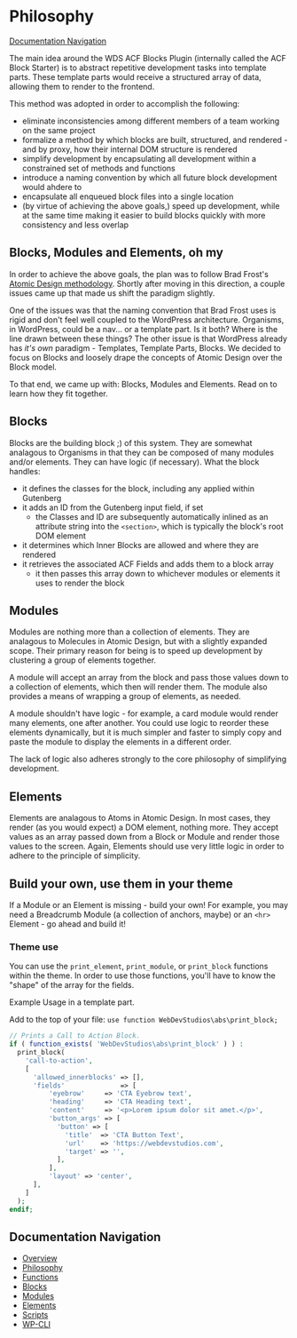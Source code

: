 # Philosophy

[Documentation Navigation](#documentation-navigation)

The main idea around the WDS ACF Blocks Plugin (internally called the ACF Block Starter) is to abstract repetitive development tasks into template parts. These template parts would receive a structured array of data, allowing them to render to the frontend.

This method was adopted in order to accomplish the following:

-   eliminate inconsistencies among different members of a team working on the same project
-   formalize a method by which blocks are built, structured, and rendered - and by proxy, how their internal DOM structure is rendered
-   simplify development by encapsulating all development within a constrained set of methods and functions
-   introduce a naming convention by which all future block development would ahdere to
-   encapsulate all enqueued block files into a single location
-   (by virtue of achieving the above goals,) speed up development, while at the same time making it easier to build blocks quickly with more consistency and less overlap

## Blocks, Modules and Elements, oh my

In order to achieve the above goals, the plan was to follow Brad Frost's [Atomic Design methodology](https://atomicdesign.bradfrost.com/table-of-contents/). Shortly after moving in this direction, a couple issues came up that made us shift the paradigm slightly.

One of the issues was that the naming convention that Brad Frost uses is rigid and don't feel well coupled to the WordPress architecture. Organisms, in WordPress, could be a nav... or a template part. Is it both? Where is the line drawn between these things? The other issue is that WordPress already has _it's own_ paradigm - Templates, Template Parts, Blocks. We decided to focus on Blocks and loosely drape the concepts of Atomic Design over the Block model.

To that end, we came up with: Blocks, Modules and Elements. Read on to learn how they fit together.

## Blocks

Blocks are the building block ;) of this system. They are somewhat analagous to Organisms in that they can be composed of many modules and/or elements. They can have logic (if necessary). What the block handles:

-   it defines the classes for the block, including any applied within Gutenberg
-   it adds an ID from the Gutenberg input field, if set
    -   the Classes and ID are subsequently automatically inlined as an attribute string into the `<section>`, which is typically the block's root DOM element
-   it determines which Inner Blocks are allowed and where they are rendered
-   it retrieves the associated ACF Fields and adds them to a block array
    -   it then passes this array down to whichever modules or elements it uses to render the block

## Modules

Modules are nothing more than a collection of elements. They are analagous to Molecules in Atomic Design, but with a slightly expanded scope. Their primary reason for being is to speed up development by clustering a group of elements together.

A module will accept an array from the block and pass those values down to a collection of elements, which then will render them. The module also provides a means of wrapping a group of elements, as needed.

A module shouldn't have logic - for example, a card module would render many elements, one after another. You could use logic to reorder these elements dynamically, but it is much simpler and faster to simply copy and paste the module to display the elements in a different order.

The lack of logic also adheres strongly to the core philosophy of simplifying development.

## Elements

Elements are analagous to Atoms in Atomic Design. In most cases, they render (as you would expect) a DOM element, nothing more. They accept values as an array passed down from a Block or Module and render those values to the screen. Again, Elements should use very little logic in order to adhere to the principle of simplicity.

## Build your own, use them in your theme

If a Module or an Element is missing - build your own! For example, you may need a Breadcrumb Module (a collection of anchors, maybe) or an `<hr>` Element - go ahead and build it!

### Theme use

You can use the `print_element`, `print_module`, or `print_block` functions within the theme. In order to use those functions, you'll have to know the "shape" of the array for the fields.

Example Usage in a template part.

Add to the top of your file:
`use function WebDevStudios\abs\print_block;`

```php
// Prints a Call to Action Block.
if ( function_exists( 'WebDevStudios\abs\print_block' ) ) :
  print_block(
    'call-to-action',
    [
      'allowed_innerblocks' => [],
      'fields'              => [
          'eyebrow'     => 'CTA Eyebrow text',
          'heading'     => 'CTA Heading text',
          'content'     => '<p>Lorem ipsum dolor sit amet.</p>',
          'button_args' => [
            'button' => [
              'title'  => 'CTA Button Text',
              'url'    => 'https://webdevstudios.com',
              'target' => '',
            ],
          ],
          'layout' => 'center',
      ],
    ]
  );
endif;
```

## Documentation Navigation

-   [Overview](Home.md)
-   [Philosophy](Philosophy.md)
-   [Functions](Functions.md)
-   [Blocks](Blocks.md)
-   [Modules](Modules.md)
-   [Elements](Elements.md)
-   [Scripts](Scripts.md)
-   [WP-CLI](WP-CLI.md)
